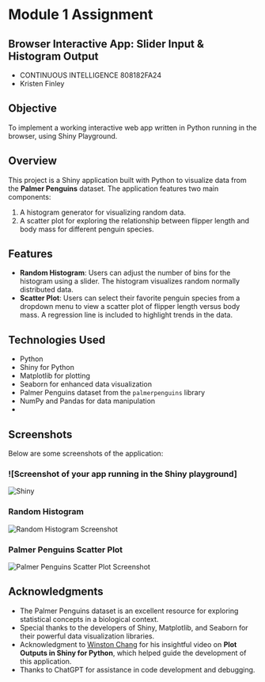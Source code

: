 # Module 1 Assignment 
## Browser Interactive App: Slider Input & Histogram Output
- CONTINUOUS INTELLIGENCE 808182FA24
- Kristen Finley

## Objective
To implement a working interactive web app written in Python running in the browser, using Shiny Playground.

## Overview
This project is a Shiny application built with Python to visualize data from the **Palmer Penguins** dataset. The application features two main components:
1. A histogram generator for visualizing random data.
2. A scatter plot for exploring the relationship between flipper length and body mass for different penguin species.

## Features
- **Random Histogram**: Users can adjust the number of bins for the histogram using a slider. The histogram visualizes random normally distributed data.
- **Scatter Plot**: Users can select their favorite penguin species from a dropdown menu to view a scatter plot of flipper length versus body mass. A regression line is included to highlight trends in the data.

## Technologies Used
- Python
- Shiny for Python
- Matplotlib for plotting
- Seaborn for enhanced data visualization
- Palmer Penguins dataset from the `palmerpenguins` library
- NumPy and Pandas for data manipulation
- 
## Screenshots
Below are some screenshots of the application:

### ![Screenshot of your app running in the Shiny playground] 
![Shiny](file:///Users/kristenfinley/Desktop/Screenshot%202024-10-23%20at%201.56.55%E2%80%AFPM.png)

### Random Histogram
![Random Histogram Screenshot](link_to_histogram_screenshot)

### Palmer Penguins Scatter Plot
![Palmer Penguins Scatter Plot Screenshot](link_to_scatter_plot_screenshot)


## Acknowledgments
- The Palmer Penguins dataset is an excellent resource for exploring statistical concepts in a biological context.
- Special thanks to the developers of Shiny, Matplotlib, and Seaborn for their powerful data visualization libraries.
- Acknowledgment to [Winston Chang](https://www.youtube.com/watch?v=pE7109d4Sgs&t=238s) for his insightful video on **Plot Outputs in Shiny for Python**, which helped guide the development of this application.
- Thanks to ChatGPT for assistance in code development and debugging.
